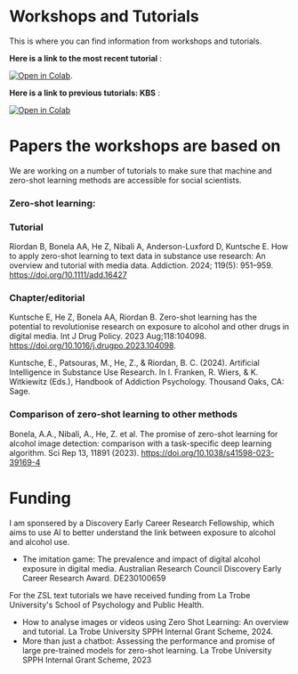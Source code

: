 # Workshops and Tutorials
This is where you can find information from workshops and tutorials.

**Here is a link to the most recent tutorial** :

[![Open in Colab](https://colab.research.google.com/assets/colab-badge.svg)](https://colab.research.google.com/drive/1ZFlq9btog_DBbGYb5WPjbrJKjQIrVN_T#scrollTo=r6P_xiCXLvI6).

**Here is a link to previous tutorials: KBS** :

[![Open in Colab](https://colab.research.google.com/assets/colab-badge.svg)](https://colab.research.google.com/github/BenjaminRiordan/workshops-and-tutorials/blob/main/KBS_Workshop.ipynb)
# Papers the workshops are based on
We are working on a number of tutorials to make sure that machine and zero-shot learning methods are accessible for social scientists.

### Zero-shot learning:
### Tutorial
Riordan B, Bonela AA, He Z, Nibali A, Anderson-Luxford D, Kuntsche E. How to apply zero-shot learning to text data in substance use research: An overview and tutorial with media data. Addiction. 2024; 119(5): 951–959. https://doi.org/10.1111/add.16427

### Chapter/editorial
Kuntsche E, He Z, Bonela AA, Riordan B. Zero-shot learning has the potential to revolutionise research on exposure to alcohol and other drugs in digital media. Int J Drug Policy. 2023 Aug;118:104098. https://doi.org/10.1016/j.drugpo.2023.104098.

Kuntsche, E., Patsouras, M., He, Z., & Riordan, B. C. (2024). Artificial Intelligence in Substance Use Research. In I. Franken, R. Wiers, & K. Witkiewitz (Eds.), Handbook of Addiction Psychology. Thousand Oaks, CA: Sage.

### Comparison of zero-shot learning to other methods
Bonela, A.A., Nibali, A., He, Z. et al. The promise of zero-shot learning for alcohol image detection: comparison with a task-specific deep learning algorithm. Sci Rep 13, 11891 (2023). https://doi.org/10.1038/s41598-023-39169-4

# Funding

I am sponsered by a Discovery Early Career Research Fellowship, which aims to use AI to better understand the link between exposure to alcohol and alcohol use.

* The imitation game: The prevalence and impact of digital alcohol exposure in digital media. Australian Research Council Discovery Early Career Research Award. DE230100659

For the ZSL text tutorials we have received funding from La Trobe University's School of Psychology and Public Health.

* How to analyse images or videos using Zero Shot Learning: An overview and tutorial. La Trobe University SPPH Internal Grant Scheme, 2024.
* More than just a chatbot: Assessing the performance and promise of large pre-trained models for zero-shot learning. La Trobe University SPPH Internal Grant Scheme, 2023
